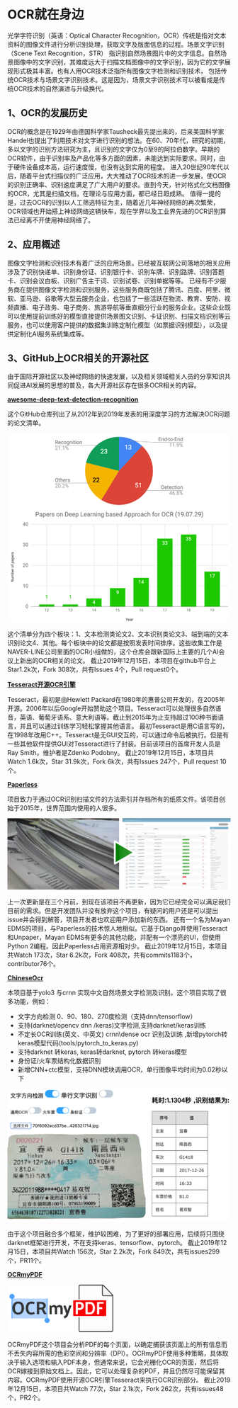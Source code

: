 OCR就在身边
==========

光学字符识别（英语：Optical Character Recognition，OCR）传统是指对文本资料的图像文件进行分析识别处理，获取文字及版面信息的过程。场景文字识别（Scene Text Recognition，STR） 指识别自然场景图片中的文字信息。自然场景图像中的文字识别，其难度远大于扫描文档图像中的文字识别，因为它的文字展现形式极其丰富。也有人用OCR技术泛指所有图像文字检测和识别技术， 包括传统OCR技术与场景文字识别技术。这是因为，场景文字识别技术可以被看成是传统OCR技术的自然演进与升级换代。

1、OCR的发展历史
---------------
OCR的概念是在1929年由德国科学家Tausheck最先提出来的，后来美国科学家Handel也提出了利用技术对文字进行识别的想法。在60、70年代，研究的初期，多以文字的识别方法研究为主，且识别的文字仅为0至9的阿拉伯数字。早期的OCR软件，由于识别率及产品化等多方面的因素，未能达到实际要求。同时，由于硬件设备成本高，运行速度慢，也没有达到实用的程度。
进入20世纪90年代以后，随着平台式扫描仪的广泛应用，大大推动了OCR技术的进一步发展，使OCR的识别正确率、识别速度满足了广大用户的要求。直到今天，针对格式化文档图像的OCR，尤其是扫描文档，在理论与应用方面，都已经日趋成熟。
值得一提的是，过去OCR的识别以人工筛选特征为主，随着近几年神经网络的再次繁荣，OCR领域也开始搭上神经网络这辆快车，现在学界以及工业界先进的OCR识别算法已经离不开使用神经网络了。

2、应用概述
---------------
图像文字检测和识别技术有着广泛的应用场景。已经被互联网公司落地的相关应用涉及了识别快递单、识别身份证、识别银行卡、识别车牌、识别路牌、识别答题卡、识别会议白板、识别广告主干词、识别试卷、识别单据等等。
已经有不少服务商在提供图像文字检测和识别服务，这些服务商既包括了腾讯、百度、阿里、微软、亚马逊、谷歌等大型云服务企业，也包括了一些活跃在物流、教育、安防、视频直播、电子政务、电子商务、旅游导航等垂直细分行业的服务企业。这些企业既可以使用提前训练好的模型直接提供场景图文识别、卡证识别、扫描文档识别等云服务，也可以使用客户提供的数据集训练定制化模型（如票据识别模型），以及提供定制化AI服务系统集成等。

3、GitHub上OCR相关的开源社区
---------------
由于国际开源社区以及神经网络的快速发展，以及相关领域相关人员的分享知识共同促进AI发展的思想的普及，各大开源社区存在很多OCR相关的内容。
  
[**awesome-deep-text-detection-recognition**](https://github.com/hwalsuklee/awesome-deep-text-detection-recognition)

这个GitHub仓库列出了从2012年到2019年发表的用深度学习的方法解决OCR问题的论文清单。

![image](https://github.com/BaoWentz/TextDetectionCommunity/blob/master/images/awesome-deep-text-detection-recognition.png)

这个清单分为四个板块：1、文本检测类论文2、文本识别类论文3、端到端的文本识别论文4、其他。每个板块中的论文都是按照发表时间排序。这些收集工作是NAVER-LINE公司里面的OCR小组做的，这个仓库会跟新国际上主要的几个AI会议上新出的OCR相关的论文。
截止2019年12月15日，本项目在github平台上Star1.2k次，Fork 308次，共有Issues 4个，Pull request0个。

[**Tesseract开源OCR引擎**](https://github.com/tesseract-ocr/tesseract)

Tesseract，最初是由Hewlett Packard在1980年的惠普公司开发的，在2005年开源。2006年以后Google开始赞助这个项目。Tesseract可以处理很多自然语音，英语、葡萄牙语系、意大利语等。截止到2015年为止支持超过100种书面语言，并且可以通过训练学习轻松掌握其他语言。
最初Tesseract是用C语言写的，在1998年改用C++。Tesseract是无GUI交互的，可以通过命令后被执行。但是有一些其他软件提供GUI对Tesseract进行了封装。目前该项目的首席开发人员是Ray Smith。维护者是Zdenko Podobny。
截止2019年12月15日，本项目共Watch 1.6k次，Star 31.9k次，Fork 6k次，共有Issues 247个，Pull request 10个。

[**Paperless**](https://github.com/the-paperless-project/paperless)

项目致力于通过OCR识别扫描文件的方法索引并存档所有的纸质文件。该项目创始于2015年，世界范围内使用的人很多。

![image](https://github.com/BaoWentz/TextDetectionCommunity/blob/master/images/Paperless.png)

上一次更新是在三个月前，到现在该项目不再更新，因为它已经完全可以满足我们目前的需求。但是开发团队并没有放弃这个项目，有疑问的用户还是可以提出issue并会得到解答，项目开发者也欢迎用户添加新的东西。
	还有一个名为Mayan EDMS的项目，与Paperless的技术惊人地相似。它基于Django并使用Tesseract和Unpaper，Mayan EDMS有更多的其他功能，并配有一个漂亮的UI，但使用Python 2编程。因此Paperless占用资源相对少。
截止2019年12月15日，本项目共Watch 173次，Star 6.2k次，Fork 408次，共有commits1183个，contributor76个。

[**ChineseOcr**](https://github.com/chineseocr/chineseocr)

本项目基于yolo3 与crnn 实现中文自然场景文字检测及识别。这个项目实现了很多功能，例如：
*	文字方向检测 0、90、180、270度检测（支持dnn/tensorflow）
*	支持(darknet/opencv dnn /keras)文字检测,支持darknet/keras训练
*	不定长OCR训练(英文、中英文) crnn\dense ocr 识别及训练 ,新增pytorch转keras模型代码(tools/pytorch_to_keras.py)
*	支持darknet 转keras, keras转darknet, pytorch 转keras模型
*	身份证/火车票结构化数据识别
*	新增CNN+ctc模型，支持DNN模块调用OCR，单行图像平均时间为0.02秒以下

 <img src="https://github.com/BaoWentz/TextDetectionCommunity/blob/master/images/ChineseOcr.png" alt="ChineseOcr">
 
由于这个项目融合多个框架，维护较困难，为了更好的部署应用，后续将只围绕darknet框架进行开发，不在支持keras、tensorflow、pytorch。
截止2019年12月15日，本项目共Watch 156次，Star 2.2k次，Fork 849次，共有issues299个，PR11个。

[**OCRmyPDF**](https://github.com/jbarlow83/OCRmyPDF)

 <img src="https://github.com/BaoWentz/TextDetectionCommunity/blob/master/images/OCRmyPDF.svg" width="240" alt="OCRmyPDF">

OCRmyPDF这个项目会分析PDF的每个页面，以确定捕获该页面上的所有信息而不丢失内容所需的色彩空间和分辨率（DPI）。OCRmyPDF使用多种策略，具体取决于输入选项和输入PDF本身，但通常来说，它会光栅化OCR的页面，然后将OCR嫁接到原始文档上。因此，它可以处理复杂的PDF，并且仍然尽可能保留其内容。OCRmyPDF使用开源OCR引擎Tesseract来执行OCR识别部分。
截止2019年12月15日，本项目共Watch 77次，Star 2.1k次，Fork 262次，共有issues48个，PR2个。


